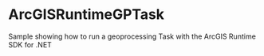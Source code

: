 # ArcGISRuntimeGPTask
Sample showing how to run a geoprocessing Task with the ArcGIS Runtime SDK for .NET
